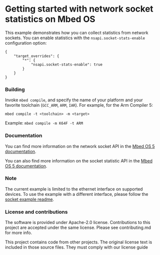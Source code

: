 # Getting started with network socket statistics on Mbed OS

This example demonstrates how you can collect statistics from network sockets. You can enable statistics with the `nsapi.socket-stats-enable` configuration option:

```
{
    "target_overrides": {
        "*": {
            "nsapi.socket-stats-enable": true
        }
    }
}
```

### Building

Invoke `mbed compile`, and specify the name of your platform and your favorite toolchain (`GCC_ARM`, `ARM`, `IAR`). For example, for the Arm Compiler 5:

```
mbed compile -t <toolchain> -m <target>
```

Example: `mbed compile -m K64F -t ARM`

### Documentation

You can find more information on the network socket API in the [Mbed OS 5 documentation](https://docs.mbed.com/docs/mbed-os-api-reference/en/latest/APIs/communication/network_sockets/).

You can also find more information on the socket statistic API in the [Mbed OS 5 documentation](https://docs.mbed.com/docs/mbed-os-api-reference/en/latest/).

 
### Note

The current example is limited to the ethernet interface on supported devices. To use the example with a different interface, please follow the [socket example readme](https://github.com/ARMmbed/mbed-os-example-sockets/blob/master/README.md).

### License and contributions
The software is provided under Apache-2.0 license. Contributions to this project are accepted under the same license. Please see contributing.md for more info.

This project contains code from other projects. The original license text is included in those source files. They must comply with our license guide